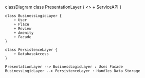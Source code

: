 classDiagram
    class PresentationLayer {
        <<Interface>>
        + ServiceAPI
    }
    
    class BusinessLogicLayer {
        + User
        + Place
        + Review
        + Amenity
        + Facade
    }
    
    class PersistenceLayer {
        + DatabaseAccess
    }

    PresentationLayer --> BusinessLogicLayer : Uses Facade
    BusinessLogicLayer --> PersistenceLayer : Handles Data Storage

